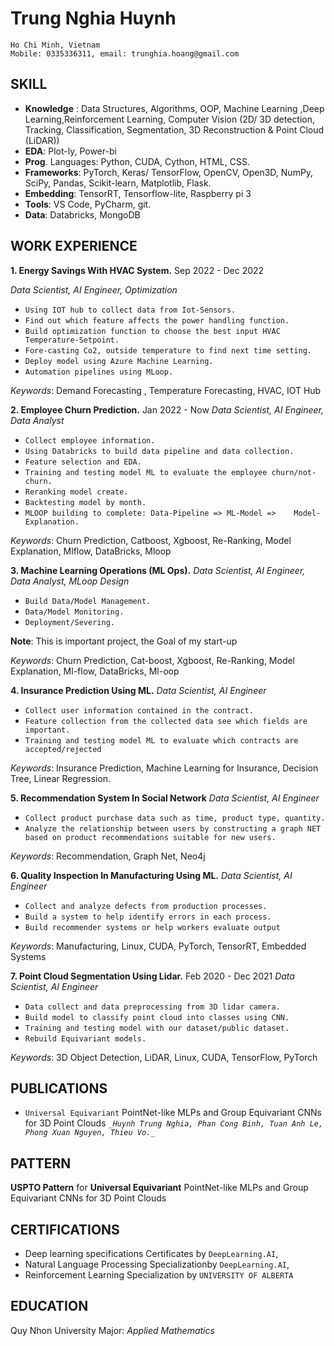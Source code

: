 
# Trung Nghia Huynh

  

```
Ho Chi Minh, Vietnam
Mobile: 0335336311, email: trunghia.hoang@gmail.com
```
## **SKILL**
- **Knowledge** : Data Structures, Algorithms, OOP, Machine Learning ,Deep Learning,Reinforcement Learning, Computer Vision (2D/ 3D detection, Tracking, Classification, Segmentation, 3D Reconstruction & Point Cloud (LiDAR))
- **EDA**: Plot-ly, Power-bi
- **Prog**. Languages: Python, CUDA, Cython, HTML, CSS.
- **Frameworks**: PyTorch, Keras/ TensorFlow, OpenCV, Open3D, NumPy, SciPy, Pandas, Scikit-learn, Matplotlib, Flask.
- **Embedding**: TensorRT, Tensorflow-lite, Raspberry pi 3
- **Tools**: VS Code, PyCharm, git.
- **Data**: Databricks, MongoDB

## **WORK EXPERIENCE**
**1. Energy Savings With HVAC System.** Sep 2022 - Dec 2022

*Data Scientist, AI Engineer, Optimization*
 - `Using IOT hub to collect data from Iot-Sensors. `
 - `Find out which feature affects the power handling function. `
 - `Build optimization function to choose the best input HVAC Temperature-Setpoint. `
 - `Fore-casting Co2, outside temperature to find next time setting.`
 - `Deploy model using Azure Machine Learning.`
 - `Automation pipelines using MLoop.`

*Keywords*: Demand Forecasting , Temperature Forecasting, HVAC, IOT Hub


**2. Employee Churn Prediction.** Jan 2022 - Now
*Data Scientist, AI Engineer, Data Analyst*
 - `Collect employee information.`
 - `Using Databricks to build data pipeline and data collection.`
 - `Feature selection and EDA.`
 - `Training and testing model ML to evaluate the employee churn/not-churn.`
 - `Reranking model create.`
 - `Backtesting model by month.`
 - `MLOOP building to complete: Data-Pipeline => ML-Model =>    Model-Explanation.`

*Keywords*: Churn Prediction, Catboost, Xgboost, Re-Ranking, Model Explanation, Mlflow, DataBricks, Mloop

**3. Machine Learning Operations (ML Ops).**
*Data Scientist, AI Engineer, Data Analyst, MLoop Design*
 - `Build Data/Model Management.`
 - `Data/Model Monitoring.`
 - `Deployment/Severing.`

**Note**: This is important project, the Goal of my start-up

*Keywords*: Churn Prediction, Cat-boost, Xgboost, Re-Ranking, Model Explanation, Ml-flow, DataBricks, Ml-oop

**4. Insurance Prediction Using ML.**
*Data Scientist, AI Engineer*
 - `Collect user information contained in the contract.`
 - `Feature collection from the collected data see which fields are important.`
 - `Training and testing model ML to evaluate which contracts are
   accepted/rejected`
   
*Keywords*: Insurance Prediction, Machine Learning for Insurance, Decision Tree, Linear Regression.

**5. Recommendation System In Social Network**
*Data Scientist, AI Engineer*
 - `Collect product purchase data such as time, product type, quantity.`
 - `Analyze the relationship between users by constructing a graph NET based on product recommendations suitable for new users.`

*Keywords*: Recommendation, Graph Net, Neo4j

**6. Quality Inspection In Manufacturing Using ML.** 
*Data Scientist, AI Engineer*
 - `Collect and analyze defects from production processes.`
 - `Build a system to help identify errors in each process.`
 - `Build recommender systems or help workers evaluate output`

*Keywords*: Manufacturing, Linux, CUDA, PyTorch, TensorRT, Embedded Systems

**7. Point Cloud Segmentation Using Lidar.** Feb 2020 - Dec 2021
  *Data Scientist, AI Engineer*
 - `Data collect and data preprocessing from 3D lidar camera.`
 - `Build model to classify point cloud into classes using CNN.`
 - `Training and testing model with our dataset/public dataset.`
 - `Rebuild Equivariant models.`

*Keywords*: 3D Object Detection, LiDAR, Linux, CUDA, TensorFlow, PyTorch

## PUBLICATIONS

 - `Universal Equivariant` PointNet-like MLPs and Group Equivariant   CNNs for 3D Point Clouds 
  *`_Huynh Trung Nghia, Phan Cong Binh, Tuan Anh Le, Phong Xuan Nguyen, Thieu Vo._`*

  

## PATTERN
**USPTO Pattern** for **Universal Equivariant** PointNet-like MLPs and Group Equivariant CNNs for 3D Point Clouds
  

## CERTIFICATIONS

 - Deep learning specifications Certificates by `DeepLearning.AI`,
 - Natural Language Processing Specializationby `DeepLearning.AI`,
 - Reinforcement Learning Specialization by `UNIVERSITY OF
   ALBERTA`

## EDUCATION
Quy Nhon University Major: *Applied Mathematics*